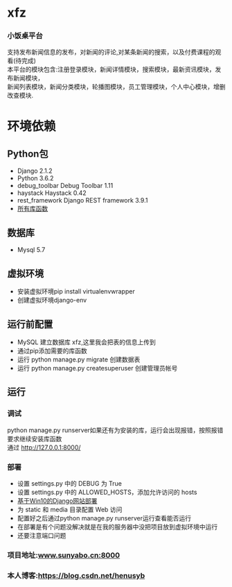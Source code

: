# xfz
###  小饭桌平台
支持发布新闻信息的发布，对新闻的评论,对某条新闻的搜索，以及付费课程的观看(待完成)<br/>
本平台的模块包含:注册登录模块，新闻详情模块，搜索模块，最新资讯模块，发布新闻模块，</br>
新闻列表模块，新闻分类模块，轮播图模块，员工管理模块，个人中心模块，增删改查模块.<br>
# 环境依赖
## Python包
* Django		2.1.2
* Python		3.6.2
* debug_toolbar	Debug Toolbar	1.11
* haystack	Haystack	0.42
* rest_framework	Django REST framework	3.9.1
* [所有库函数](https://github.com/syb666/mysite/blob/master/All_Library.md)
## 数据库
* Mysql 5.7
## 虚拟环境
* 安装虚拟环境pip install virtualenvwrapper
* 创建虚拟环境django-env
## 运行前配置
* MySQL 建立数据库 xfz,这里我会把表的信息上传到
* 通过pip添加需要的库函数
* 运行 python manage.py migrate 创建数据表
* 运行 python manage.py createsuperuser 创建管理员帐号
## 运行
### 调试
python manage.py runserver如果还有为安装的库，运行会出现报错，按照报错要求继续安装库函数</br>
通过 http://127.0.0.1:8000/
### 部署
* 设置 settings.py 中的 DEBUG 为 True
* 设置 settings.py 中的 ALLOWED_HOSTS，添加允许访问的 hosts
* [基于Win10的Django网站部署](https://blog.csdn.net/qq_32740675/article/details/80265849)
* 为 static 和 media 目录配置 Web 访问
* 配置好之后通过python manage.py runserver运行查看能否运行
* 在部署是有个问题没解决就是在我的服务器中没把项目放到虚拟环境中运行
* 还要注意端口问题
### 项目地址:www.sunyabo.cn:8000
### 本人博客:https://blog.csdn.net/henusyb
